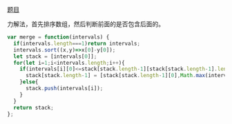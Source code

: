 [题目](https://leetcode.cn/problems/merge-intervals/)

力解法，首先排序数组，然后判断前面的是否包含后面的。
```js
var merge = function(intervals) {
  if(intervals.length===1)return intervals;
  intervals.sort((x,y)=>x[0]-y[0]);
  let stack = [intervals[0]];
  for(let i=1;i<intervals.length;i++){
    if(intervals[i][0]<=stack[stack.length-1][stack[stack.length-1].length-1]){
      stack[stack.length-1] = [stack[stack.length-1][0],Math.max(intervals[i][intervals[i].length-1],stack[stack.length-1][stack[stack.length-1].length-1])];
    }else{
      stack.push(intervals[i]);
    }
  }
  return stack;
};
```